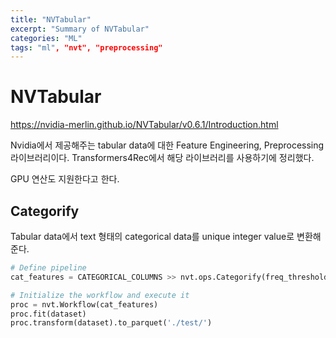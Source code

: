 ```yaml
---
title: "NVTabular"
excerpt: "Summary of NVTabular"
categories: "ML"
tags: "ml", "nvt", "preprocessing"
---
```


# NVTabular
https://nvidia-merlin.github.io/NVTabular/v0.6.1/Introduction.html

Nvidia에서 제공해주는 tabular data에 대한 Feature Engineering, Preprocessing 라이브러리이다. Transformers4Rec에서 해당 라이브러리를 사용하기에 정리했다.

GPU 연산도 지원한다고 한다.

## Categorify
Tabular data에서 text 형태의 categorical data를 unique integer value로 변환해준다.

```py
# Define pipeline
cat_features = CATEGORICAL_COLUMNS >> nvt.ops.Categorify(freq_threshold=10)

# Initialize the workflow and execute it
proc = nvt.Workflow(cat_features)
proc.fit(dataset)
proc.transform(dataset).to_parquet('./test/')
```